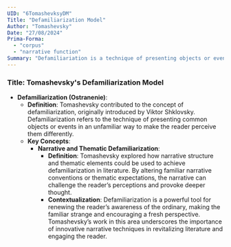 ```yaml
---
UID: "6TomashevksyDM"
Title: "Defamiliarization Model"
Author: "Tomashevsky"
Date: "27/08/2024"
Prima-Forma:
  - "corpus"
  - "narrative function"
Summary: "Defamiliariation is a technique of presenting objects or events in unfamiliar ways to make the reader perceive them differently"
---
```


### Title: **Tomashevsky's Defamiliarization Model**

- **Defamiliarization (Ostranenie)**:
  - **Definition**: Tomashevsky contributed to the concept of defamiliarization, originally introduced by Viktor Shklovsky. Defamiliarization refers to the technique of presenting common objects or events in an unfamiliar way to make the reader perceive them differently.
  - **Key Concepts**:
    - **Narrative and Thematic Defamiliarization**:
      - **Definition**: Tomashevsky explored how narrative structure and thematic elements could be used to achieve defamiliarization in literature. By altering familiar narrative conventions or thematic expectations, the narrative can challenge the reader’s perceptions and provoke deeper thought.
      - **Contextualization**: Defamiliarization is a powerful tool for renewing the reader’s awareness of the ordinary, making the familiar strange and encouraging a fresh perspective. Tomashevsky’s work in this area underscores the importance of innovative narrative techniques in revitalizing literature and engaging the reader.
